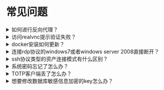 # 常见问题

<details>
    <summary>如何进行反向代理？</summary>

主要是反向代理websocket，示例如下
```shell
location / {
    proxy_pass http://127.0.0.1:8088/;
    proxy_set_header X-Forwarded-For $proxy_add_x_forwarded_for;
    proxy_set_header Upgrade $http_upgrade;
    proxy_set_header Connection $http_connection;
}

```
</details>

<details>
    <summary>访问realvnc提示验证失败？</summary>

1. 把密码类型修改为VNC
2. 把加密类型修改为 Prefer On

</details>


<details>
    <summary>docker安装如何更新？</summary>

推荐使用`watchtower`自动更新

手动更新需要先拉取最新的镜像

```shell
docker pull dushixiang/next-terminal:latest
```

删除掉原来的容器
> 如果是使用sqlite方式启动的，记得备份`next-terminal.db`文件哦
```shell
docker rm <container-id> -f
```
再重新执行一次 [docker方式安装命令](install-docker.md)

</details>

<details>
    <summary>连接rdp协议的windows7或者windows server 2008直接断开？</summary>

因为freerdp的一个问题导致的，把 设置>RDP 下面的禁用字形缓存打开即可。
详情可参考 https://issues.apache.org/jira/browse/GUACAMOLE-1191

</details>

<details>
    <summary>ssh协议类型的资产连接模式有什么区别？</summary>

1. 默认：默认使用guacd模式
2. 原生：使用golang+xterm.js方式实现的webssh，传输协议是文本，操作响应更快。但目前尚未实现实时监控。
3. guacd：Apache Guacamole包装了一层的ssh协议，支持实时监控，录屏播放更加统一。但某些密钥不支持。

</details>

<details>
    <summary>系统密码忘记了怎么办？</summary>
首先需要进入程序所在目录，使用docker安装的程序目录为：/usr/local/next-terminal

执行命令 

```shell
./next-terminal --reset-password admin
```

其中 admin 为用户登录账号，成功之后会输出 

``` shell

 _______                   __    ___________                  .__              .__   
 \      \   ____ ___  ____/  |_  \__    ___/__________  _____ |__| ____ _____  |  |  
 /   |   \_/ __ \\  \/  /\   __\   |    |_/ __ \_  __ \/     \|  |/    \\__  \ |  |  
/    |    \  ___/ >    <  |  |     |    |\  ___/|  | \/  Y Y  \  |   |  \/ __ \|  |__
\____|__  /\___  >__/\_ \ |__|     |____| \___  >__|  |__|_|  /__|___|  (____  /____/
        \/     \/      \/                     \/            \/        \/     \/      v0.3.0

当前数据库模式为：mysql
Mar  5 20:00:16.923 [DEBU] 用户「admin」密码初始化为: next-terminal

```

</details>

<details>
    <summary>TOTP客户端丢了怎么办？</summary>
首先需要进入程序所在目录，使用docker安装的程序目录为：/usr/local/next-terminal

执行命令

```shell
./next-terminal --reset-totp admin
```

其中 admin 为用户登录账号，成功之后会输出

``` shell

 _______                   __    ___________                  .__              .__   
 \      \   ____ ___  ____/  |_  \__    ___/__________  _____ |__| ____ _____  |  |  
 /   |   \_/ __ \\  \/  /\   __\   |    |_/ __ \_  __ \/     \|  |/    \\__  \ |  |  
/    |    \  ___/ >    <  |  |     |    |\  ___/|  | \/  Y Y  \  |   |  \/ __ \|  |__
\____|__  /\___  >__/\_ \ |__|     |____| \___  >__|  |__|_|  /__|___|  (____  /____/
        \/     \/      \/                     \/            \/        \/     \/      v0.4.0

当前数据库模式为：mysql
Mar  5 20:00:16.923 [DEBU] 用户「admin」已重置TOTP

```

</details>

<details>
    <summary>想要修改数据库敏感信息加密的key怎么办？</summary>
首先需要进入程序所在目录，使用docker安装的程序目录为：/usr/local/next-terminal

执行命令

```shell
./next-terminal --encryption-key 旧的加密key --new-encryption-key 新的的加密key
```

成功之后会输出

``` shell

 _______                   __    ___________                  .__              .__   
 \      \   ____ ___  ____/  |_  \__    ___/__________  _____ |__| ____ _____  |  |  
 /   |   \_/ __ \\  \/  /\   __\   |    |_/ __ \_  __ \/     \|  |/    \\__  \ |  |  
/    |    \  ___/ >    <  |  |     |    |\  ___/|  | \/  Y Y  \  |   |  \/ __ \|  |__
\____|__  /\___  >__/\_ \ |__|     |____| \___  >__|  |__|_|  /__|___|  (____  /____/
        \/     \/      \/                     \/            \/        \/     \/      v0.4.0

当前数据库模式为：mysql
Mar  5 20:00:16.923 [DEBU] encryption key has being changed.

```

最后重新启动程序，并且把加密key修改为新的。
</details>

